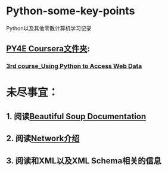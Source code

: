 # Python-some-key-points
Python以及其他零散计算机学习记录

## [PY4E Coursera文件夹](https://github.com/azybob/Python/tree/master/Py4e):
### [3rd course_Using Python to Access Web Data](https://github.com/azybob/Python/tree/master/Py4e/3nd%20course/)

# 未尽事宜：
## 1. 阅读[Beautiful Soup Documentation](https://www.crummy.com/software/BeautifulSoup/bs4/doc/)
## 2. 阅读[Network介绍](http://www.net-intro.com/)
## 3. 阅读和XML以及XML Schema相关的信息
